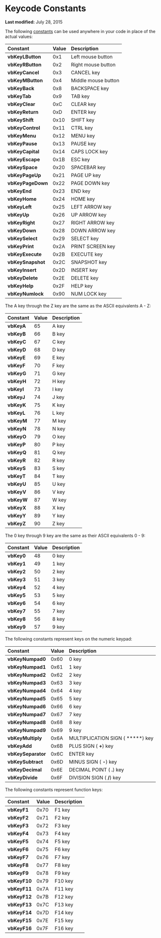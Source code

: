 
# Keycode Constants

 **Last modified:** July 28, 2015

The following  [constants](b8bdf64f-5920-1ae9-16d0-b26d09524a30.md) can be used anywhere in your code in place of the actual values:


|**Constant**|**Value**|**Description**|
|:-----|:-----|:-----|
| **vbKeyLButton**|0x1|Left mouse button|
| **vbKeyRButton**|0x2|Right mouse button|
| **vbKeyCancel**|0x3|CANCEL key|
| **vbKeyMButton**|0x4|Middle mouse button|
| **vbKeyBack**|0x8|BACKSPACE key|
| **vbKeyTab**|0x9|TAB key|
| **vbKeyClear**|0xC|CLEAR key|
| **vbKeyReturn**|0xD|ENTER key|
| **vbKeyShift**|0x10|SHIFT key|
| **vbKeyControl**|0x11|CTRL key|
| **vbKeyMenu**|0x12|MENU key|
| **vbKeyPause**|0x13|PAUSE key|
| **vbKeyCapital**|0x14|CAPS LOCK key|
| **vbKeyEscape**|0x1B|ESC key|
| **vbKeySpace**|0x20|SPACEBAR key|
| **vbKeyPageUp**|0x21|PAGE UP key|
| **vbKeyPageDown**|0x22|PAGE DOWN key|
| **vbKeyEnd**|0x23|END key|
| **vbKeyHome**|0x24|HOME key|
| **vbKeyLeft**|0x25|LEFT ARROW key|
| **vbKeyUp**|0x26|UP ARROW key|
| **vbKeyRight**|0x27|RIGHT ARROW key|
| **vbKeyDown**|0x28|DOWN ARROW key|
| **vbKeySelect**|0x29|SELECT key|
| **vbKeyPrint**|0x2A|PRINT SCREEN key|
| **vbKeyExecute**|0x2B|EXECUTE key|
| **vbKeySnapshot**|0x2C|SNAPSHOT key|
| **vbKeyInsert**|0x2D|INSERT key|
| **vbKeyDelete**|0x2E|DELETE key|
| **vbKeyHelp**|0x2F|HELP key|
| **vbKeyNumlock**|0x90|NUM LOCK key|
The A key through the Z key are the same as the ASCII equivalents A - Z:


|**Constant**|**Value**|**Description**|
|:-----|:-----|:-----|
| **vbKeyA**|65|A key|
| **vbKeyB**|66|B key|
| **vbKeyC**|67|C key|
| **vbKeyD**|68|D key|
| **vbKeyE**|69|E key|
| **vbKeyF**|70|F key|
| **vbKeyG**|71|G key|
| **vbKeyH**|72|H key|
| **vbKeyI**|73|I key|
| **vbKeyJ**|74|J key|
| **vbKeyK**|75|K key|
| **vbKeyL**|76|L key|
| **vbKeyM**|77|M key|
| **vbKeyN**|78|N key|
| **vbKeyO**|79|O key|
| **vbKeyP**|80|P key|
| **vbKeyQ**|81|Q key|
| **vbKeyR**|82|R key|
| **vbKeyS**|83|S key|
| **vbKeyT**|84|T key|
| **vbKeyU**|85|U key|
| **vbKeyV**|86|V key|
| **vbKeyW**|87|W key|
| **vbKeyX**|88|X key|
| **vbKeyY**|89|Y key|
| **vbKeyZ**|90|Z key|
The 0 key through 9 key are the same as their ASCII equivalents 0 - 9:


|**Constant**|**Value**|**Description**|
|:-----|:-----|:-----|
| **vbKey0**|48|0 key|
| **vbKey1**|49|1 key|
| **vbKey2**|50|2 key|
| **vbKey3**|51|3 key|
| **vbKey4**|52|4 key|
| **vbKey5**|53|5 key|
| **vbKey6**|54|6 key|
| **vbKey7**|55|7 key|
| **vbKey8**|56|8 key|
| **vbKey9**|57|9 key|
The following constants represent keys on the numeric keypad:


|**Constant**|**Value**|**Description**|
|:-----|:-----|:-----|
| **vbKeyNumpad0**|0x60|0 key|
| **vbKeyNumpad1**|0x61|1 key|
| **vbKeyNumpad2**|0x62|2 key|
| **vbKeyNumpad3**|0x63|3 key|
| **vbKeyNumpad4**|0x64|4 key|
| **vbKeyNumpad5**|0x65|5 key|
| **vbKeyNumpad6**|0x66|6 key|
| **vbKeyNumpad7**|0x67|7 key|
| **vbKeyNumpad8**|0x68|8 key|
| **vbKeyNumpad9**|0x69|9 key|
| **vbKeyMultiply**|0x6A|MULTIPLICATION SIGN ( *****) key|
| **vbKeyAdd**|0x6B|PLUS SIGN ( **+**) key|
| **vbKeySeparator**|0x6C|ENTER key|
| **vbKeySubtract**|0x6D|MINUS SIGN ( **-**) key|
| **vbKeyDecimal**|0x6E|DECIMAL POINT ( **.**) key|
| **vbKeyDivide**|0x6F|DIVISION SIGN ( **/**) key|
The following constants represent function keys:


|**Constant**|**Value**|**Description**|
|:-----|:-----|:-----|
| **vbKeyF1**|0x70|F1 key|
| **vbKeyF2**|0x71|F2 key|
| **vbKeyF3**|0x72|F3 key|
| **vbKeyF4**|0x73|F4 key|
| **vbKeyF5**|0x74|F5 key|
| **vbKeyF6**|0x75|F6 key|
| **vbKeyF7**|0x76|F7 key|
| **vbKeyF8**|0x77|F8 key|
| **vbKeyF9**|0x78|F9 key|
| **vbKeyF10**|0x79|F10 key|
| **vbKeyF11**|0x7A|F11 key|
| **vbKeyF12**|0x7B|F12 key|
| **vbKeyF13**|0x7C|F13 key|
| **vbKeyF14**|0x7D|F14 key|
| **vbKeyF15**|0x7E|F15 key|
| **vbKeyF16**|0x7F|F16 key|
